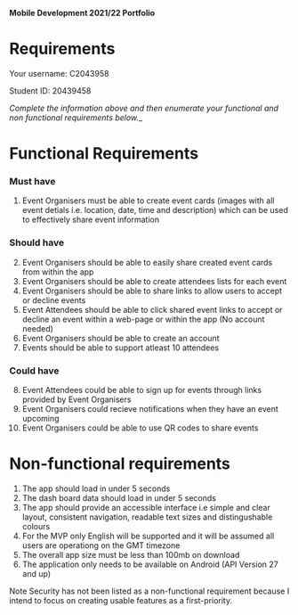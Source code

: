 **Mobile Development 2021/22 Portfolio**
# Requirements

Your username: C2043958

Student ID: 20439458

_Complete the information above and then enumerate your functional and non functional requirements below.__

# Functional Requirements 

### Must have

1. Event Organisers must be able to create event cards (images with all event detials i.e. location, date, time and description) which can be used to effectively share event information 

### Should have

2. Event Organisers should be able to easily share created event cards from within the app
3. Event Organisers should be able to create attendees lists for each event 
4. Event Organisers should be able to share links to allow users to accept or decline events
5. Event Attendees should be able to click shared event links to accept or decline an event within a web-page or within the app (No account needed)
6. Event Organisers should be able to create an account 
7. Events should be able to support atleast 10 attendees

### Could have 

8. Event Attendees could be able to sign up for events through links provided by Event Organisers 
9. Event Organisers could recieve notifications when they have an event upcoming
10. Event Organisers could be able to use QR codes to share events


# Non-functional requirements 

1. The app should load in under 5 seconds 
2. The dash board data should load in under 5 seconds 
3. The app should provide an accessible interface i.e simple and clear layout, consistent navigation, readable text sizes 
and distingushable colours
4. For the MVP only English will be supported and it will be assumed all users are operationg on the GMT timezone
5. The overall app size must be less than 100mb on download
6. The application only needs to be available on Android (API Version 27 and up) 

Note Security has not been listed as a non-functional requirement because I intend to focus on creating usable features as a first-priority. 
